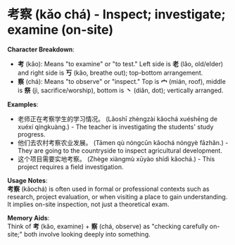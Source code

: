 # **考察 (kǎo chá) - Inspect; investigate; examine (on-site)**

**Character Breakdown**:  
- **考** (kǎo): Means "to examine" or "to test." Left side is **老** (lǎo, old/elder) and right side is **丂** (kǎo, breathe out); top-bottom arrangement.  
- **察** (chá): Means "to observe" or "inspect." Top is **宀** (mián, roof), middle is **祭** (jì, sacrifice/worship), bottom is **丶** (diǎn, dot); vertically arranged.

**Examples**:  
- 老师正在考察学生的学习情况。 (Lǎoshī zhèngzài kǎochá xuéshēng de xuéxí qíngkuàng.) - The teacher is investigating the students' study progress.  
- 他们去农村考察农业发展。 (Tāmen qù nóngcūn kǎochá nóngyè fāzhǎn.) - They are going to the countryside to inspect agricultural development.  
- 这个项目需要实地考察。 (Zhège xiàngmù xūyào shídì kǎochá.) - This project requires a field investigation.

**Usage Notes**:  
**考察** (kǎochá) is often used in formal or professional contexts such as research, project evaluation, or when visiting a place to gain understanding. It implies on-site inspection, not just a theoretical exam.

**Memory Aids**:  
Think of **考** (kǎo, examine) + **察** (chá, observe) as "checking carefully on-site;" both involve looking deeply into something.
